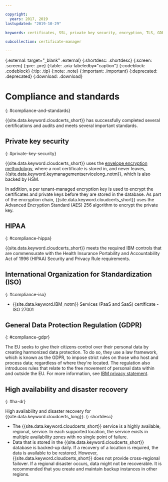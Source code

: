 ```yaml
---

copyright:
  years: 2017, 2019
lastupdated: "2019-10-29"

keywords: certificates, SSL, private key security, encryption, TLS, GDPR, HA, DR, high-availability, disaster recovery

subcollection: certificate-manager

---
```


{:external: target="_blank" .external}
{:shortdesc: .shortdesc}
{:screen: .screen}
{:pre: .pre}
{:table: .aria-labeledby="caption"}
{:codeblock: .codeblock}
{:tip: .tip}
{:note: .note}
{:important: .important}
{:deprecated: .deprecated}
{:download: .download}



# Compliance and standards
{: #compliance-and-standards}

{{site.data.keyword.cloudcerts_short}} has successfully completed several certifications and audits and meets several important standards.

## Private key security
{: #private-key-security}

{{site.data.keyword.cloudcerts_short}} uses the [envelope encryption methodology](/docs/services/key-protect/concepts?topic=key-protect-envelope-encryption), where a root certificate is stored in, and never leaves, {{site.data.keyword.keymanagementservicelong_notm}}, which is also backed by HSM.

In addition, a per tenant-managed encryption key is used to encrypt the certificates and private keys before they are stored in the database. As part of the encryption chain, {{site.data.keyword.cloudcerts_short}} uses the Advanced Encryption Standard (AES) 256 algorithm to encrypt the private key.

## HIPAA
{: #compliance-hippa}

{{site.data.keyword.cloudcerts_short}} meets the required IBM controls that are commensurate with the Health Insurance Portability and Accountability Act of 1996 (HIPAA) Security and Privacy Rule requirements.

## International Organization for Standardization (ISO)
{: #compliance-iso}

* {{site.data.keyword.IBM_notm}} Services (PaaS and SaaS) certificate - ISO 27001

## General Data Protection Regulation (GDPR)
{: #compliance-gdpr}

The EU seeks to give their citizens control over their personal data by creating harmonized data protection. To do so, they use a law framework, which is known as the GDPR, to impose strict rules on those who host and process data; regardless of where they're located. The regulation also introduces rules that relate to the free movement of personal data within and outside the EU. For more information, see [IBM privacy statement](https://www.ibm.com/privacy/).


## High availability and disaster recovery
{: #ha-dr}

High availability and disaster recovery for {{site.data.keyword.cloudcerts_long}}.
{: shortdesc}

* The {{site.data.keyword.cloudcerts_short}} service is a highly available, regional, service. In each supported location, the service exists in multiple availability zones with no single point of failure.
* Data that is stored in the {{site.data.keyword.cloudcerts_short}} database is backed-up daily. If a recovery of a location is required, the data is available to be restored. However, {{site.data.keyword.cloudcerts_short}} does not provide cross-regional failover. If a regional disaster occurs, data might not be recoverable. It is recommended that you create and maintain backup instances in other regions.
